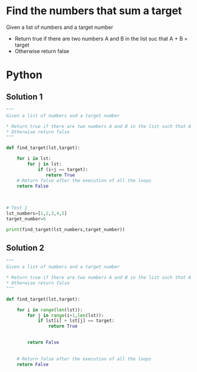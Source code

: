 # Find the numbers that sum a target

Given a list of numbers and a target number 

* Return true if there are two numbers A and B in the list suc that A + B = target
* Otherwise return false





# Python

## Solution 1 

```python
"""
Given a list of numbers and a target number 

* Return true if there are two numbers A and B in the list such that A + B = target
* Otherwise return false
"""

def find_target(lst,target):

    for i in lst:
        for j in lst:
            if (i+j == target):
               return True
    # Return false after the execution of all the loops       
    return False
        
    
    
# Test 1
lst_numbers=[1,2,3,4,5]
target_number=6

print(find_target(lst_numbers,target_number))
```





## Solution 2

```python
"""
Given a list of numbers and a target number 

* Return true if there are two numbers A and B in the list such that A + B = target
* Otherwise return false
"""

def find_target(lst,target):

    for i in range(len(lst)):
        for j in range(i+1,len(lst)):
            if lst[i] + lst[j] == target:
                return True

                
        return False
               
    
    # Return false after the execution of all the loops     
    return False
```

